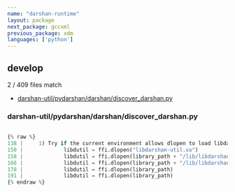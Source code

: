 ```yaml
---
name: "darshan-runtime"
layout: package
next_package: gccxml
previous_package: xdm
languages: ['python']
---
```

## develop
2 / 409 files match

 - [darshan-util/pydarshan/darshan/discover_darshan.py](#darshan-utilpydarshandarshandiscover_darshanpy)

### darshan-util/pydarshan/darshan/discover_darshan.py

```python

{% raw %}
138 |     1) Try if the current environment allows dlopen to load libdarshan-util
150 |             libdutil = ffi.dlopen("libdarshan-util.so")
158 |             libdutil = ffi.dlopen(library_path + "/lib/libdarshan-util.so")
166 |             libdutil = ffi.dlopen(library_path + "/lib/libdarshan-util.so")
178 |             libdutil = ffi.dlopen(library_path)
191 |             libdutil = ffi.dlopen(library_path)
{% endraw %}

```
